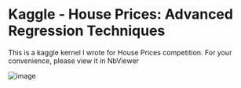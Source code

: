 # Kaggle - House Prices: Advanced Regression Techniques
This is a kaggle kernel I wrote for House Prices competition. For your convenience, please view it in NbViewer

![image](http://m.qpic.cn/psb?/V107khlM1bLYMn/345QT9md44uEgGGUsgae4P677qa0zjrSO9RLmQ0zr20!/b/dEABAAAAAAAA&bo=gAOAAgAAAAADJwM!&rf=viewer_4)
